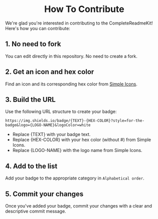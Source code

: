 <h1 align="center">How To Contribute</h1>
We're glad you're interested in contributing to the CompleteReadmeKit! Here's how you can contribute:

<h2>1. No need to fork</h2>
You can edit directly in this repository. No need to create a fork.

<h2>2. Get an icon and hex color</h2>
Find an icon and its corresponding hex color from <a href="https://simpleicons.org/">Simple Icons</a>.

<h2>3. Build the URL</h2>
Use the following URL structure to create your badge:

```
https://img.shields.io/badge/{TEXT}-{HEX-COLOR}?style=for-the-badge&logo={LOGO-NAME}&logoColor=white
```

- Replace {TEXT} with your badge text.
- Replace {HEX-COLOR} with your hex color (without #) from Simple Icons.
- Replace {LOGO-NAME} with the logo name from Simple Icons.
<h2>4. Add to the list</h2>
Add your badge to the appropriate category in <code>Alphabetical order</code>.

<h2>5. Commit your changes</h2>
Once you've added your badge, commit your changes with a clear and descriptive commit message.
